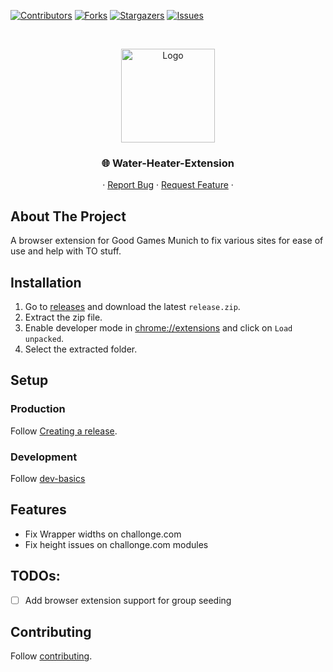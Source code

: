 [![Contributors][contributors-shield]][contributors-url]
[![Forks][forks-shield]][forks-url]
[![Stargazers][stars-shield]][stars-url]
[![Issues][issues-shield]][issues-url]

<!-- PROJECT HEADER -->
<br />
<p align="center">
  <!-- https://github.com/stefanjudis/github-light-dark-image-example -->
  <picture>
    <source media="(prefers-color-scheme: dark)" srcset="https://raw.github.com/Good-Games-Munich/assets/main/logos/GGM_logo_white.png">
    <img alt="Logo" src="https://raw.github.com/Good-Games-Munich/assets/main/logos/GGM_logo_black.png" height="150">
  </picture>

  <h3 align="center">🌐 Water-Heater-Extension</h3>

  <p align="center">
    ·
    <a href="https://github.com/Good-Games-Munich/water-heater-extension/issues">Report Bug</a>
    ·
    <a href="https://github.com/Good-Games-Munich/water-heater-extension/issues">Request Feature</a>
    ·
  </p>
</p>

<!-- ABOUT THE PROJECT -->

## About The Project

A browser extension for Good Games Munich to fix various sites for ease of use and help with TO stuff.

## Installation

1. Go to [releases](https://github.com/Good-Games-Munich/water-heater-extension/releases/latest) and download the latest `release.zip`.
2. Extract the zip file.
3. Enable developer mode in [chrome://extensions](chrome://extensions) and click on `Load unpacked`.
4. Select the extracted folder.

## Setup

### Production

Follow [Creating a release](https://github.com/Good-Games-Munich/.github/wiki/workflows#creating-a-release).

### Development

Follow [dev-basics](https://crxjs.dev/vite-plugin/getting-started/react/dev-basics)

## Features

- Fix Wrapper widths on challonge.com
- Fix height issues on challonge.com modules

## TODOs:

- [ ] Add browser extension support for group seeding

<!-- CONTRIBUTING -->

## Contributing

Follow [contributing](https://github.com/Good-Games-Munich/.github/wiki/workflows#contributing).

<!-- MARKDOWN LINKS & IMAGES -->
<!-- https://www.markdownguide.org/basic-syntax/#reference-style-links -->

[contributors-shield]: https://img.shields.io/github/contributors/Good-Games-Munich/water-heater-extension.svg?style=flat-square
[contributors-url]: https://github.com/Good-Games-Munich/water-heater-extension/graphs/contributors
[forks-shield]: https://img.shields.io/github/forks/Good-Games-Munich/water-heater-extension.svg?style=flat-square
[forks-url]: https://github.com/Good-Games-Munich/water-heater-extension/network/members
[stars-shield]: https://img.shields.io/github/stars/Good-Games-Munich/water-heater-extension.svg?style=flat-square
[stars-url]: https://github.com/Good-Games-Munich/water-heater-extension/stargazers
[issues-shield]: https://img.shields.io/github/issues/Good-Games-Munich/water-heater-extension.svg?style=flat-square
[issues-url]: https://github.com/Good-Games-Munich/water-heater-extension/issues